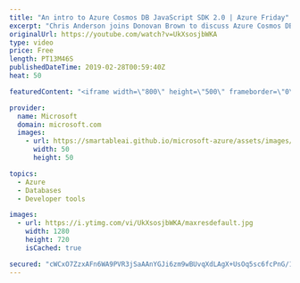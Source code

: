 ```yaml
---
title: "An intro to Azure Cosmos DB JavaScript SDK 2.0 | Azure Friday"
excerpt: "Chris Anderson joins Donovan Brown to discuss Azure Cosmos DB JavaScript SDK 2.0, which adds support for multi-region writes, a new fluent-style object model—making it easier to reference Azure Cosmos DB resources without an explicit URL—and support for promises and other modern JavaScript features."
originalUrl: https://youtube.com/watch?v=UkXsosjbWKA
type: video
price: Free
length: PT13M46S
publishedDateTime: 2019-02-28T00:59:40Z
heat: 50

featuredContent: "<iframe width=\"800\" height=\"500\" frameborder=\"0\" src=\"https://www.youtube.com/embed/UkXsosjbWKA\" allow=\"accelerometer; autoplay; encrypted-media; gyroscope; picture-in-picture\" allowfullscreen></iframe>"

provider:
  name: Microsoft
  domain: microsoft.com
  images:
    - url: https://smartableai.github.io/microsoft-azure/assets/images/organizations/microsoft.com-50x50.jpg
      width: 50
      height: 50

topics:
  - Azure
  - Databases
  - Developer tools

images:
  - url: https://i.ytimg.com/vi/UkXsosjbWKA/maxresdefault.jpg
    width: 1280
    height: 720
    isCached: true

secured: "cWCxO7ZzxAFn6WA9PVR3jSaAAnYGJi6zm9wBUvqXdLAgX+UsOq5sc6fcPnG/1+cWk8Tk/RuYZ7gjKUvdkXGaOxxGi1yjEFLTg4ZxuUnd+so/Tshi9V7i1keQMqnCG82k05/rxWkvPAdf3fl+pxWUUwt4l7dqrVsZvgTelJEMlgHn3Pub3S/AJ2NjPhd7Bg7yFfBgT6cacQ68MmkmcukR0m/XD3LiShzDpI54RJR1eRgg2RspwuGSJYMr4CbMaQig5Ovra+5LpeUMpnsAZmsdkl1jgK4dTB5ueMLZA7hmkJqGuu/m3BEkcMV1rBMjnbtmdByPjyVFiiNIJF5p8iy3sQneMcM6ikwJn47IIMuYqELWI0sUnJiHVz9eZ7t8qT8dni84a2Z3e/G/0ETxDpSpeVUjccxcwlTuW8oKXzGeq9o=;zpuuhfAJ1XtALrpY6nauhg=="
---
```


